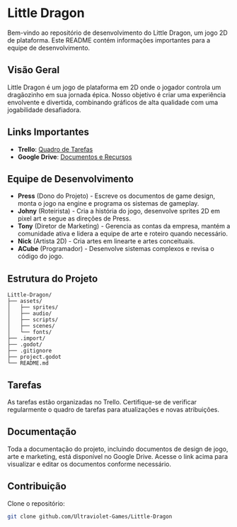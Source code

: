 # Little Dragon

Bem-vindo ao repositório de desenvolvimento do Little Dragon, um jogo 2D de plataforma. Este README contém informações importantes para a equipe de desenvolvimento.

## Visão Geral

Little Dragon é um jogo de plataforma em 2D onde o jogador controla um dragãozinho em sua jornada épica. Nosso objetivo é criar uma experiência envolvente e divertida, combinando gráficos de alta qualidade com uma jogabilidade desafiadora.

## Links Importantes

- **Trello**: [Quadro de Tarefas](https://trello.com/b/8kNSbcEw/little-dragon)
- **Google Drive**: [Documentos e Recursos](https://drive.google.com/drive/folders/1eQoWWKVc2cAUAaX342KSGOvgt7Lj-N16)

## Equipe de Desenvolvimento

- **Press** (Dono do Projeto) - Escreve os documentos de game design, monta o jogo na engine e programa os sistemas de gameplay.
- **Johny** (Roteirista) - Cria a história do jogo, desenvolve sprites 2D em pixel art e segue as direções de Press.
- **Tony** (Diretor de Marketing) - Gerencia as contas da empresa, mantém a comunidade ativa e lidera a equipe de arte e roteiro quando necessário.
- **Nick** (Artista 2D) - Cria artes em linearte e artes conceituais.
- **ACube** (Programador) - Desenvolve sistemas complexos e revisa o código do jogo.

## Estrutura do Projeto

```plaintext
Little-Dragon/
├── assets/
│   ├── sprites/
│   ├── audio/
│   ├── scripts/
│   ├── scenes/
│   └── fonts/
├── .import/
├── .godot/
├── .gitignore
├── project.godot
└── README.md
```

## Tarefas
As tarefas estão organizadas no Trello. Certifique-se de verificar regularmente o quadro de tarefas para atualizações e novas atribuições.

## Documentação
Toda a documentação do projeto, incluindo documentos de design de jogo, arte e marketing, está disponível no Google Drive. Acesse o link acima para visualizar e editar os documentos conforme necessário.

## Contribuição
Clone o repositório:
```bash
git clone github.com/Ultraviolet-Games/Little-Dragon
```
